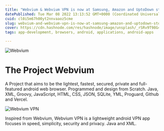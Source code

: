 ```yaml
---
title: "Webvium & Webvium VPN is now at Samsung, Amazon and UptoDown stores."
datePublished: Tue Mar 08 2022 13:13:52 GMT+0000 (Coordinated Universal Time)
cuid: cl0i5m67h00yt2nnvaaoz5cme
slug: webvium-and-webvium-vpn-is-now-at-samsung-amazon-and-uptodown-stores
cover: https://cdn.hashnode.com/res/hashnode/image/unsplash/_rSRv9T98G4/upload/v1646745077739/xl9VKtE_T.jpeg
tags: app-development, browsers, android, applications, android-apps

---
```



![Webvium](https://cdn.hashnode.com/res/hashnode/image/upload/v1646745114120/PhgMdmkHR.jpg)

# The Project Webvium

A Project that aims to be the lightest, fastest, secured, private and full-featured android web browser. Programmed and design from Scratch.
Java, XML, Groovy, JavaScript, HTML, CSS, JSON, SQLite, YML, Proguard, Github and Vercel.

![Webvium VPN](https://cdn.hashnode.com/res/hashnode/image/upload/v1646745137495/TjJsuVDVM.jpg)

Inspired from Webvium, Webvium VPN is a lightweight android VPN app focuses in speed, simplicity, security and privacy.
Java and XML.
